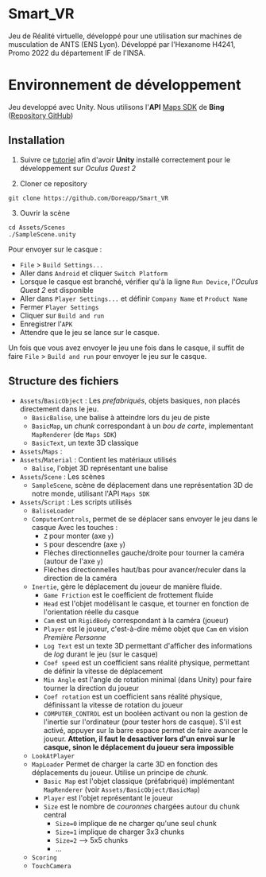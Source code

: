 # Smart_VR

Jeu de Réalité virtuelle, développé pour une utilisation sur machines de musculation de ANTS (ENS Lyon). 
Développé par l'Hexanome H4241, Promo 2022 du département IF de l'INSA.

# Environnement de développement

Jeu developpé avec Unity. Nous utilisons l'**API** [Maps SDK](https://www.microsoft.com/en-us/maps/mixed-reality) de **Bing** ([Repository GitHub](https://github.com/Microsoft/MapsSDK-Unity))

## Installation 

1. Suivre ce [tutoriel](https://www.xrterra.com/developing-for-vr-with-quest-2-unity-for-the-first-time-a-step-by-step-guide/) afin d'avoir **Unity** installé correctement pour le développement sur *Oculus Quest 2*

2. Cloner ce repository

```
git clone https://github.com/Doreapp/Smart_VR
```

3. Ouvrir la scène 
```
cd Assets/Scenes
./SampleScene.unity
```

Pour envoyer sur le casque : 
* `File` > `Build Settings...`
* Aller dans `Android` et cliquer `Switch Platform`
* Lorsque le casque est branché, vérifier qu'à la ligne `Run Device`, l'*Oculus Quest 2* est disponible 
* Aller dans `Player Settings...` et définir `Company Name` et `Product Name`
* Fermer `Player Settings`
* Cliquer sur `Build and run`
* Enregistrer l'`APK`
* Attendre que le jeu se lance sur le casque.

Un fois que vous avez envoyer le jeu une fois dans le casque, il suffit de faire `File` > `Build and run` pour envoyer le jeu sur le casque.

## Structure des fichiers 

* `Assets`/`BasicObject` : Les *prefabriqués*, objets basiques, non placés directement dans le jeu. 
    * `BasicBalise`, une balise à atteindre lors du jeu de piste
    * `BasicMap`, un *chunk* correspondant à un *bou de carte*, implementant `MapRenderer` (de `Maps SDK`)
    * `BasicText`, un texte 3D classique
* `Assets`/`Maps` : 
* `Assets`/`Material` : Contient les matériaux utilisés
    * `Balise`, l'objet 3D représentant une balise
* `Assets`/`Scene` : Les scènes 
    * `SampleScene`, scène de déplacement dans une représentation 3D de notre monde, utilisant l'API `Maps SDK`
* `Assets`/`Script` : Les scripts utilisés
    * `BaliseLoader` 
    * `ComputerControls`, permet de se déplacer sans envoyer le jeu dans le casque
    Avec les touches :
        * `Z` pour monter (axe `y`)
        * `S` pour descendre (axe `y`)
        * Flèches directionnelles gauche/droite pour tourner la caméra (autour de l'axe `y`)
        * Flèches directionnelles haut/bas pour avancer/reculer dans la direction de la caméra
    * `Inertie`, gère le déplacement du joueur de manière fluide.
        * `Game Friction` est le coefficient de frottement fluide
        * `Head` est l'objet modélisant le casque, et tourner en fonction de l'orientation réelle du casque
        * `Cam` est un `RigidBody` correspondant à la caméra (joueur)
        * `Player` est le joueur, c'est-à-dire même objet que `Cam` en vision *Première Personne*
        * `Log Text` est un texte 3D permettant d'afficher des informations de *log* durant le jeu (sur le casque)
        * `Coef speed` est un coefficient sans réalité physique, permettant de définir la vitesse de déplacement
        * `Min Angle` est l'angle de rotation minimal (dans Unity) pour faire tourner la direction du joueur 
        * `Coef rotation` est un coefficient sans réalité physique, définissant la vitesse de rotation du joueur
        * `COMPUTER_CONTROL` est un booléen activant ou non la gestion de l'inertie sur l'ordinateur (pour tester hors de casque). S'il est activé, appuyer sur la barre espace permet de faire avancer le joueur. **Attetion, il faut le desactiver lors d'un envoi sur le casque, sinon le déplacement du joueur sera impossible**
    * `LookAtPlayer`
    * `MapLoader` Permet de charger la carte 3D en fonction des déplacements du joueur. Utilise un principe de *chunk*.
        * `Basic Map` est l'objet classique (préfabriqué) implémentant `MapRenderer` (voir `Assets/BasicObject/BasicMap`)
        * `Player` est l'objet représentant le joueur
        * `Size` est le nombre de *couronnes* chargées autour du chunk central
            * `Size=0` implique de ne charger qu'une seul chunk
            * `Size=1` implique de charger 3x3 chunks 
            * `Size=2` --> 5x5 chunks
            * ... 
    * `Scoring`
    * `TouchCamera`


